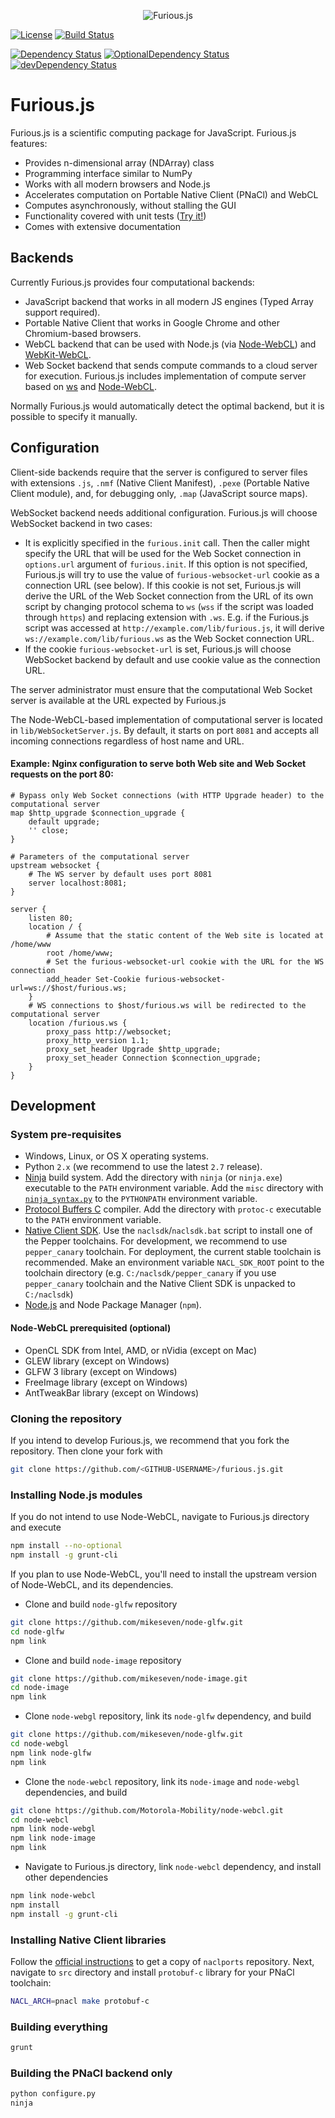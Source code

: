 <p align="center"><img src="https://amd.github.io/furious.js/logo.png" alt="Furious.js" title="Furious.js Logo"/></p>

[![License](http://img.shields.io/badge/license-MIT-brightgreen.png)](http://github.com/hpcgarage/furious.js/blob/master/LICENSE)
[![Build Status](https://travis-ci.org/hpcgarage/furious.js.svg?branch=master)](https://travis-ci.org/hpcgarage/furious.js)

[![Dependency Status](https://david-dm.org/hpcgarage/furious.js.png)](https://david-dm.org/hpcgarage/furious.js)
[![OptionalDependency Status](https://david-dm.org/hpcgarage/furious.js/optional-status.png)](https://david-dm.org/hpcgarage/furious.js#info=optionalDependencies)
[![devDependency Status](https://david-dm.org/hpcgarage/furious.js/dev-status.png)](https://david-dm.org/hpcgarage/furious.js#info=devDependencies)

# Furious.js

Furious.js is a scientific computing package for JavaScript. Furious.js features:

- Provides n-dimensional array (NDArray) class
- Programming interface similar to NumPy
- Works with all modern browsers and Node.js
- Accelerates computation on Portable Native Client (PNaCl) and WebCL
- Computes asynchronously, without stalling the GUI
- Functionality covered with unit tests ([Try it!](https://hpcgarage.github.io/furious.js/unittest.html))
- Comes with extensive documentation

## Backends

Currently Furious.js provides four computational backends:

- JavaScript backend that works in all modern JS engines (Typed Array support required).
- Portable Native Client that works in Google Chrome and other Chromium-based browsers.
- WebCL backend that can be used with Node.js (via [Node-WebCL](https://www.npmjs.org/package/node-webcl)) and [WebKit-WebCL](https://github.com/SRA-SiliconValley/webkit-webcl).
- Web Socket backend that sends compute commands to a cloud server for execution. Furious.js includes implementation of compute server based on [ws](https://www.npmjs.org/package/ws) and [Node-WebCL](https://www.npmjs.org/package/node-webcl).

Normally Furious.js would automatically detect the optimal backend, but it is possible to specify it manually.

## Configuration

Client-side backends require that the server is configured to server files with extensions `.js`, `.nmf` (Native Client Manifest), `.pexe` (Portable Native Client module), and, for debugging only, `.map` (JavaScript source maps).

WebSocket backend needs additional configuration. Furious.js will choose WebSocket backend in two cases:

- It is explicitly specified in the `furious.init` call. Then the caller might specify the URL that will be used for the Web Socket connection in `options.url` argument of `furious.init`. If this option is not specified, Furious.js will try to use the value of `furious-websocket-url` cookie as a connection URL (see below). If this cookie is not set, Furious.js will derive the URL of the Web Socket connection from the URL of its own script by changing protocol schema to `ws` (`wss` if the script was loaded through `https`) and replacing extension with `.ws`. E.g. if the Furious.js script was accessed at `http://example.com/lib/furious.js`, it will derive `ws://example.com/lib/furious.ws` as the Web Socket connection URL.
- If the cookie `furious-websocket-url` is set, Furious.js will choose WebSocket backend by default and use cookie value as the connection URL.

The server administrator must ensure that the computational Web Socket server is available at the URL expected by Furious.js

The Node-WebCL-based implementation of computational server is located in `lib/WebSocketServer.js`. By default, it starts on port `8081` and accepts all incoming connections regardless of host name and URL.

#### Example: Nginx configuration to serve both Web site and Web Socket requests on the port 80:

```
# Bypass only Web Socket connections (with HTTP Upgrade header) to the computational server
map $http_upgrade $connection_upgrade {
    default upgrade;
    '' close;
}

# Parameters of the computational server
upstream websocket {
    # The WS server by default uses port 8081
    server localhost:8081;
}

server {
    listen 80;
    location / {
        # Assume that the static content of the Web site is located at /home/www
        root /home/www;
        # Set the furious-websocket-url cookie with the URL for the WS connection
        add_header Set-Cookie furious-websocket-url=ws://$host/furious.ws;
    }
    # WS connections to $host/furious.ws will be redirected to the computational server
    location /furious.ws {
        proxy_pass http://websocket;
        proxy_http_version 1.1;
        proxy_set_header Upgrade $http_upgrade;
        proxy_set_header Connection $connection_upgrade;
    }
}
```

## Development

### System pre-requisites

- Windows, Linux, or OS X operating systems.
- Python `2.x` (we recommend to use the latest `2.7` release).
- [Ninja](https://martine.github.io/ninja/) build system. Add the directory with `ninja` (or `ninja.exe`) executable to the `PATH` environment variable. Add the `misc` directory with [`ninja_syntax.py`](https://github.com/martine/ninja/blob/master/misc/ninja_syntax.py) to the `PYTHONPATH` environment variable.
- [Protocol Buffers C](https://github.com/protobuf-c/protobuf-c) compiler. Add the directory with `protoc-c` executable to the `PATH` environment variable.
- [Native Client SDK](https://developer.chrome.com/native-client/sdk/download). Use the `naclsdk`/`naclsdk.bat` script to install one of the Pepper toolchains. For development, we recommend to use `pepper_canary` toolchain. For deployment, the current stable toolchain is recommended. Make an environment variable `NACL_SDK_ROOT` point to the toolchain directory (e.g. `C:/naclsdk/pepper_canary` if you use `pepper_canary` toolchain and the Native Client SDK is unpacked to `C:/naclsdk`)
- [Node.js](http://nodejs.org/) and Node Package Manager (`npm`).

#### Node-WebCL prerequisited (optional)

- OpenCL SDK from Intel, AMD, or nVidia (except on Mac)
- GLEW library (except on Windows)
- GLFW 3 library (except on Windows)
- FreeImage library (except on Windows)
- AntTweakBar library (except on Windows)

### Cloning the repository
If you intend to develop Furious.js, we recommend that you fork the repository. Then clone your fork with
```bash
git clone https://github.com/<GITHUB-USERNAME>/furious.js.git
```

### Installing Node.js modules
If you do not intend to use Node-WebCL, navigate to Furious.js directory and execute
```bash
npm install --no-optional
npm install -g grunt-cli
```

If you plan to use Node-WebCL, you'll need to install the upstream version of Node-WebCL, and its dependencies.

- Clone and build `node-glfw` repository
```bash
git clone https://github.com/mikeseven/node-glfw.git
cd node-glfw
npm link
```
- Clone and build `node-image` repository
```bash
git clone https://github.com/mikeseven/node-image.git
cd node-image
npm link
```
- Clone `node-webgl` repository, link its `node-glfw` dependency, and build
```bash
git clone https://github.com/mikeseven/node-glfw.git
cd node-webgl
npm link node-glfw
npm link
```

- Clone the `node-webcl` repository, link its `node-image` and `node-webgl` dependencies, and build
```bash
git clone https://github.com/Motorola-Mobility/node-webcl.git
cd node-webcl
npm link node-webgl
npm link node-image
npm link
```

- Navigate to Furious.js directory, link `node-webcl` dependency, and install other dependencies
```bash
npm link node-webcl
npm install
npm install -g grunt-cli
```

### Installing Native Client libraries

Follow the [official instructions](https://code.google.com/p/naclports/wiki/HowTo_Checkout) to get a copy of `naclports` repository. Next, navigate to `src` directory and install `protobuf-c` library for your PNaCl toolchain:
```bash
NACL_ARCH=pnacl make protobuf-c
```

### Building everything
```bash
grunt
```

### Building the PNaCl backend only

```bash
python configure.py
ninja
```

